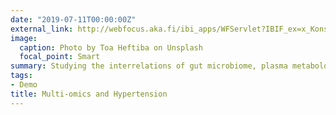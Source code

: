 ```yaml
---
date: "2019-07-11T00:00:00Z"
external_link: http://webfocus.aka.fi/ibi_apps/WFServlet?IBIF_ex=x_Konsortio2&CLICKED_ON=&YKONSORTIO=HyperOme&UILANG=fi&HAKU=732&TULOSTE=HTML
image:
  caption: Photo by Toa Heftiba on Unsplash
  focal_point: Smart
summary: Studying the interrelations of gut microbiome, plasma metabolome, and genome in the pathophysiology of hypertension.
tags:
- Demo
title: Multi-omics and Hypertension
---
```

